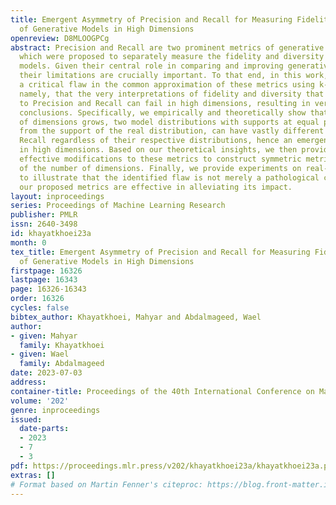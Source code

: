```yaml
---
title: Emergent Asymmetry of Precision and Recall for Measuring Fidelity and Diversity
  of Generative Models in High Dimensions
openreview: D8MLOOGPCg
abstract: Precision and Recall are two prominent metrics of generative performance,
  which were proposed to separately measure the fidelity and diversity of generative
  models. Given their central role in comparing and improving generative models, understanding
  their limitations are crucially important. To that end, in this work, we identify
  a critical flaw in the common approximation of these metrics using k-nearest-neighbors,
  namely, that the very interpretations of fidelity and diversity that are assigned
  to Precision and Recall can fail in high dimensions, resulting in very misleading
  conclusions. Specifically, we empirically and theoretically show that as the number
  of dimensions grows, two model distributions with supports at equal point-wise distance
  from the support of the real distribution, can have vastly different Precision and
  Recall regardless of their respective distributions, hence an emergent asymmetry
  in high dimensions. Based on our theoretical insights, we then provide simple yet
  effective modifications to these metrics to construct symmetric metrics regardless
  of the number of dimensions. Finally, we provide experiments on real-world datasets
  to illustrate that the identified flaw is not merely a pathological case, and that
  our proposed metrics are effective in alleviating its impact.
layout: inproceedings
series: Proceedings of Machine Learning Research
publisher: PMLR
issn: 2640-3498
id: khayatkhoei23a
month: 0
tex_title: Emergent Asymmetry of Precision and Recall for Measuring Fidelity and Diversity
  of Generative Models in High Dimensions
firstpage: 16326
lastpage: 16343
page: 16326-16343
order: 16326
cycles: false
bibtex_author: Khayatkhoei, Mahyar and Abdalmageed, Wael
author:
- given: Mahyar
  family: Khayatkhoei
- given: Wael
  family: Abdalmageed
date: 2023-07-03
address: 
container-title: Proceedings of the 40th International Conference on Machine Learning
volume: '202'
genre: inproceedings
issued:
  date-parts:
  - 2023
  - 7
  - 3
pdf: https://proceedings.mlr.press/v202/khayatkhoei23a/khayatkhoei23a.pdf
extras: []
# Format based on Martin Fenner's citeproc: https://blog.front-matter.io/posts/citeproc-yaml-for-bibliographies/
---
```

